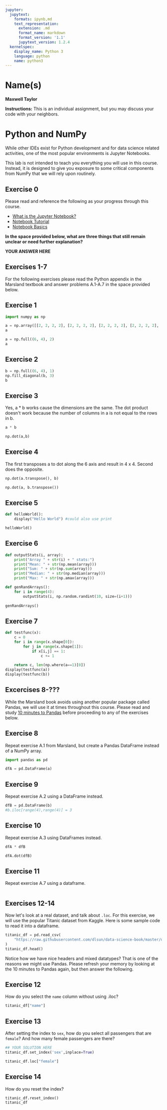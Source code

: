 ```yaml
---
jupyter:
  jupytext:
    formats: ipynb,md
    text_representation:
      extension: .md
      format_name: markdown
      format_version: '1.1'
      jupytext_version: 1.2.4
  kernelspec:
    display_name: Python 3
    language: python
    name: python3
---
```


# Name(s)
**Maxwell Taylor**


**Instructions:** This is an individual assignment, but you may discuss your code with your neighbors.


# Python and NumPy

While other IDEs exist for Python development and for data science related activities, one of the most popular environments is Jupyter Notebooks.

This lab is not intended to teach you everything you will use in this course. Instead, it is designed to give you exposure to some critical components from NumPy that we will rely upon routinely.

## Exercise 0
Please read and reference the following as your progress through this course. 

* [What is the Jupyter Notebook?](https://nbviewer.jupyter.org/github/jupyter/notebook/blob/master/docs/source/examples/Notebook/What%20is%20the%20Jupyter%20Notebook.ipynb#)
* [Notebook Tutorial](https://www.datacamp.com/community/tutorials/tutorial-jupyter-notebook)
* [Notebook Basics](https://nbviewer.jupyter.org/github/jupyter/notebook/blob/master/docs/source/examples/Notebook/Notebook%20Basics.ipynb)

**In the space provided below, what are three things that still remain unclear or need further explanation?**


**YOUR ANSWER HERE**


## Exercises 1-7
For the following exercises please read the Python appendix in the Marsland textbook and answer problems A.1-A.7 in the space provided below.


## Exercise 1

```python
import numpy as np
```

```python
a = np.array([[2, 2, 2, 2], [2, 2, 2, 2], [2, 2, 2, 2], [2, 2, 2, 2], [2, 2, 2, 2], [2, 2, 2, 2]])
a
```

```python
a = np.full((6, 4), 2)
a
```

## Exercise 2

```python
b = np.full((6, 4), 1)
np.fill_diagonal(b, 3)
b
```

## Exercise 3


Yes, a * b works cause the dimensions are the same. The dot product doesn't work because the number of columns in a is not equal to the rows in b.

```python
a * b
```

```python
np.dot(a,b)
```

## Exercise 4


The first transposes a to dot along the 6 axis and result in 4 x 4. Second does the opposite.

```python
np.dot(a.transpose(), b)
```

```python
np.dot(a, b.transpose())
```

## Exercise 5

```python
def helloWorld():
    display("Hello World") #could also use print

helloWorld()
```

## Exercise 6

```python
def outputStats(i, array):
    print("Array " + str(i) + " stats:")
    print("Mean: " + str(np.mean(array)))
    print("Sum: " + str(np.sum(array)))
    print("Median: " + str(np.median(array)))
    print("Max: " + str(np.amax(array)))

def genRandArrays():
    for i in range(4):
        outputStats(i, np.random.randint(10, size=(i+1)))
    
genRandArrays()
```

## Exercise 7

```python
def testfunc(x):
    c = 0
    for i in range(x.shape[0]):
        for j in range(x.shape[1]):
            if x[i,j] == 1:
                c += 1
    
    return c, len(np.where(a==1)[0])
display(testfunc(a))
display(testfunc(b))
```

## Excercises 8-???
While the Marsland book avoids using another popular package called Pandas, we will use it at times throughout this course. Please read and study [10 minutes to Pandas](https://pandas.pydata.org/pandas-docs/stable/getting_started/10min.html) before proceeding to any of the exercises below.


## Exercise 8
Repeat exercise A.1 from Marsland, but create a Pandas DataFrame instead of a NumPy array.

```python
import pandas as pd
```

```python
dfA = pd.DataFrame(a)
```

## Exercise 9
Repeat exercise A.2 using a DataFrame instead.

```python
dfB = pd.DataFrame(b)
#b.iloc[range(4),range(4)] = 3
```

## Exercise 10
Repeat exercise A.3 using DataFrames instead.

```python
dfA * dfB
```

```python
dfA.dot(dfB)
```

## Exercise 11
Repeat exercise A.7 using a dataframe.

```python

```

## Exercises 12-14
Now let's look at a real dataset, and talk about ``.loc``. For this exercise, we will use the popular Titanic dataset from Kaggle. Here is some sample code to read it into a dataframe.

```python
titanic_df = pd.read_csv(
    "https://raw.githubusercontent.com/dlsun/data-science-book/master/data/titanic.csv"
)
titanic_df.head()
```

Notice how we have nice headers and mixed datatypes? That is one of the reasons we might use Pandas. Please refresh your memory by looking at the 10 minutes to Pandas again, but then answer the following.


## Exercise 12
How do you select the ``name`` column without using .iloc?

```python
titanic_df["name"]
```

## Exercise 13
After setting the index to ``sex``, how do you select all passengers that are ``female``? And how many female passengers are there?

```python
## YOUR SOLUTION HERE
titanic_df.set_index('sex',inplace=True)
```

```python
titanic_df.loc["female"]
```

## Exercise 14
How do you reset the index?

```python
titanic_df.reset_index()
titanic_df
```

```python

```
